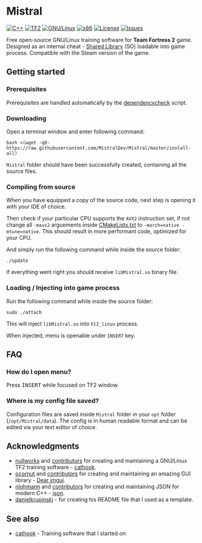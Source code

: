 # Mistral 
[![C++](https://img.shields.io/badge/language-C%2B%2B-%23f34b7d.svg?style=flat-square)](https://en.wikipedia.org/wiki/C%2B%2B) 
[![TF2](https://img.shields.io/badge/game-TF2-orange.svg?style=flat-square)](https://store.steampowered.com/app/440/Team_Fortress_2/) 
[![GNU/Linux](https://img.shields.io/badge/platform-GNU%2FLinux-ff69b4?style=flat-square)](https://www.gnu.org/gnu/linux-and-gnu.en.html) 
[![x86](https://img.shields.io/badge/arch-x86-red.svg?style=flat-square)](https://en.wikipedia.org/wiki/X86) 
[![License](https://img.shields.io/github/license/MistralDev/Mistral.svg?style=flat-square)](LICENSE)
[![Issues](https://img.shields.io/github/issues/MistralDev/Mistral.svg?style=flat-square)](https://github.com/MistralDev/Mistral/issues)

Free open-source GNU/Linux training software for **Team Fortress 2** game. Designed as an internal cheat - [Shared Library](https://en.wikipedia.org/wiki/Library_(computing)#Shared_libraries) (SO) loadable into game process. Compatible with the Steam version of the game.

## Getting started

### Prerequisites

Prerequisites are handled automatically by the [dependencycheck](https://github.com/MistralDev/Mistral/blob/master/scripts/dependencycheck) script.

### Downloading

Open a terminal window and enter following command:

    bash <(wget -qO- https://raw.githubusercontent.com/MistralDev/Mistral/master/install-all)

`Mistral` folder should have been successfully created, containing all the source files.

### Compiling from source

When you have equipped a copy of the source code, next step is opening it with your IDE of choice.

Then check if your particular CPU supports the `AVX2` instruction set, if not change all `-mavx2` arguements inside [CMakeLists.txt](https://github.com/MistralDev/Mistral/blob/master/CMakeLists.txt) to `-march=native -mtune=native`. This should result in more performant code, optimized for your CPU.

And simply run the following command while inside the source folder:

    ./update

If everything went right you should receive `libMistral.so`  binary file.

### Loading / Injecting into game process

Run the following command while inside the source folder:

    sudo ./attach

This will inject `libMistral.so` into `hl2_linux` process.

When injected, menu is openable under `INSERT` key.

## FAQ

### How do I open menu?
Press <kbd>INSERT</kbd> while focused on TF2 window.

### Where is my config file saved?
Configuration files are saved inside `Mistral` folder in your `opt` folder (`/opt/Mistral/data`). The config is in human readable format and can be edited via your text editor of choice.

## Acknowledgments

*   [nullworks](https://github.com/nullworks) and [contributors](https://github.com/nullworks/cathook/graphs/contributors) for creating and maintaining a GNU/Linux TF2 training software - [cathook](https://github.com/nullworks/cathook).
*   [ocornut](https://github.com/ocornut) and [contributors](https://github.com/ocornut/imgui/graphs/contributors) for creating and maintaining an amazing GUI library - [Dear imgui](https://github.com/ocornut/imgui).
*   [nlohmann](https://github.com/nlohmann) and [contributors](https://github.com/nlohmann/json/graphs/contributors) for creating and maintaining JSON for modern C++ - [json](https://github.com/nlohmann/json).
*   [danielkrupinski](https://github.com/danielkrupinski/Osiris) - for creating his README file that I used as a template.

## See also
*   [cathook](https://github.com/nullworks/cathook) - Training software that I started on.